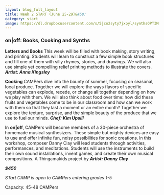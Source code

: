 ```yaml
---
layout: blog_full_layout
title: Week 2 START (June 25-29)&#58; 
category: start
image: https://dl.dropboxusercontent.com/s/5jco2syty7jxpyl/synthsOPTIM.jpg?dl=0
---
```



### on|off: Books, Cooking and Synths 

**Letters and Books**
This week will be filled with book making, story writing, and printing. Students will learn to construct a few simple book structures and fill one of them with silly rhymes, stories, and drawings.  We will also use simple yet compelling relief printing methods to illustrate the covers.
**_Artist: Anna Kingsley_**


**Cooking**
CAMPers dive into the bounty of summer, focusing on seasonal, local produce. Together we will explore the ways flavors of specific vegetables can explode, recede, or change all together depending on how we play with them. We will also think about food over time: how did these fruits and vegetables come to be in our classroom and how can we work with them so that they last a moment or an entire month? Together we explore the texture, surprise, and the simple beauty of the produce that we use to fuel our minds.
**_Chef: Kim Upsill_**


In **on|off**, CAMPers will become members of a 30-piece orchestra of homemade musical synthesizers. These simple but mighty devices are easy to use and offer infinite fun, noisy possibilities for sonic creations. In this workshop, composer Danny Clay will lead students through activities, performances, and meditations. Students will use the instruments to build their own sound installations, invent games, and create their own musical compositions. 
A Thingamakids project by **_Artist: Danny Clay_**

**_$450_**

*STart CAMP is open to CAMPers entering grades 1-5*

Capacity: 45-48 CAMPers